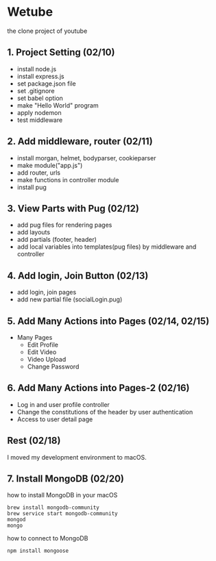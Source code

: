# Wetube

the clone project of youtube

## 1. Project Setting (02/10)

- install node.js
- install express.js
- set package.json file
- set .gitignore
- set babel option
- make "Hello World" program
- apply nodemon
- test middleware

## 2. Add middleware, router (02/11)

- install morgan, helmet, bodyparser, cookieparser
- make module("app.js")
- add router, urls
- make functions in controller module
- install pug

## 3. View Parts with Pug (02/12)

- add pug files for rendering pages
- add layouts
- add partials (footer, header)
- add local variables into templates(pug files) by middleware and controller

## 4. Add login, Join Button (02/13)

- add login, join pages
- add new partial file (socialLogin.pug)

## 5. Add Many Actions into Pages (02/14, 02/15)

- Many Pages
	- Edit Profile
	- Edit Video
	- Video Upload
	- Change Password

## 6. Add Many Actions into Pages-2 (02/16)
- Log in and user profile controller
- Change the constitutions of the header by user authentication
- Access to user detail page

## Rest (02/18)
I moved my development environment to macOS.

## 7. Install MongoDB (02/20)
how to install MongoDB in your macOS
```
brew install mongodb-community
brew service start mongodb-community
mongod
mongo
```
how to connect to MongoDB
```
npm install mongoose
```